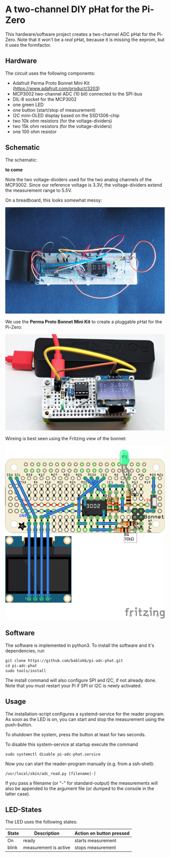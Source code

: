 A two-channel DIY pHat for the Pi-Zero
======================================

This hardware/software project creates a two-channel ADC pHat for the
Pi-Zero. Note that it won't be a *real* pHat, because it is missing
the eeprom, but it uses the formfactor.


Hardware
--------

The circuit uses the following components:

  - Adafruit Perma Proto Bonnet Mini Kit  
    (https://www.adafruit.com/product/3203)
  - MCP3002 two-channel ADC (10 bit) connected to the SPI-bus
  - DIL-8 socket for the MCP3002
  - one green LED
  - one button (start/stop of measurement)
  - I2C mini-OLED display based on the SSD1306-chip
  - two 10k ohm resistors (for the voltage-dividers)
  - two 15k ohm resistors (for the voltage-dividers)
  - one 100 ohm resistor


Schematic
---------

The schematic:

  **to come**

Note the two voltage-dividers used for the two analog channels of the
MCP3002. Since our reference voltage is 3.3V, the voltage-dividers extend
the measurement range to 5.5V.

On a breadboard, this looks somewhat messy:

![](images/breadboard.jpg "breadboard with circuit")

We use the **Perma Proto Bonnet Mini Kit** to create a pluggable pHat for
the Pi-Zero:

![](images/pi-adc-phat.jpg "ADC-pHat")

Wireing is best seen using the Fritzing view of the bonnet:

![](images/fritzing-adc.png "Layout using Fritzing")


Software
--------

The software is implemented in python3. To install the software and it's
dependencies, run

    git clone https://github.com/bablokb/pi-adc-phat.git
    cd pi-adc-phat
    sudo tools/install

The install command will also configure SPI and I2C, if not already done.
Note that you must restart your Pi if SPI or I2C is newly activated.


Usage
-----

The installation-script configures a systemd-service for the reader
program. As soon as the LED is on, you can start and stop the measurement
using the push-button.

To shutdown the system, press the button at least for two seconds.

To disable this system-service at startup execute the command

    sudo systemctl disable pi-adc-phat.service

Now you can start the reader-program manually (e.g. from a ssh-shell):

    /usr/local/sbin/adc_read.py [filename|-]

If you pass a filename (or "-" for standard-output) the
measurements will also be appended to the argument file (or dumped to
the console in the latter case).


LED-States
----------

The LED uses the following states:

| State | Description           | Action on button pressed |
|-------|-----------------------|--------------------------|
| On    | ready                 | starts measurement       |
| blink | measurement is active | stops  measurement       |

